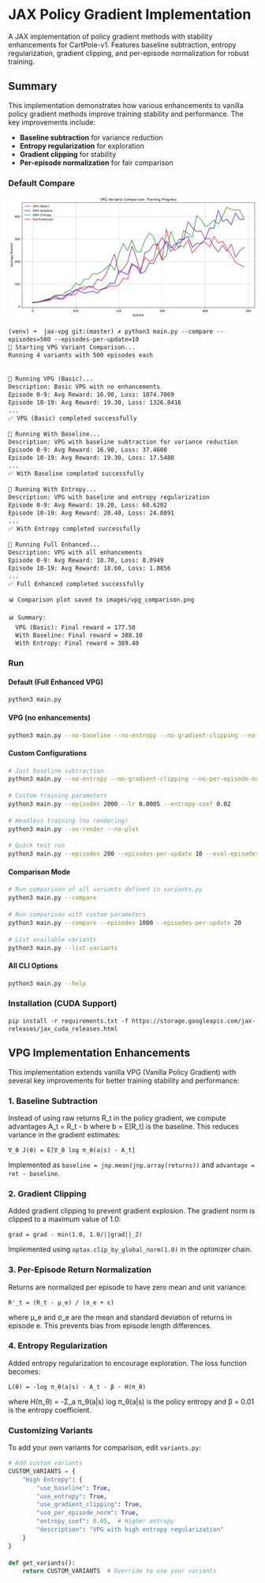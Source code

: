 # JAX Policy Gradient Implementation

A JAX implementation of policy gradient methods with stability enhancements for CartPole-v1. Features baseline subtraction, entropy regularization, gradient clipping, and per-episode normalization for robust training.

## Summary

This implementation demonstrates how various enhancements to vanilla policy gradient methods improve training stability and performance. The key improvements include:

- **Baseline subtraction** for variance reduction
- **Entropy regularization** for exploration
- **Gradient clipping** for stability
- **Per-episode normalization** for fair comparison

### Default Compare

![training results](images/vpg_comparison.png)

```
(venv) ➜  jax-vpg git:(master) ✗ python3 main.py --compare --episodes=500 --episodes-per-update=10
🎯 Starting VPG Variant Comparison...
Running 4 variants with 500 episodes each


🚀 Running VPG (Basic)...
Description: Basic VPG with no enhancements
Episode 0-9: Avg Reward: 16.90, Loss: 1074.7069
Episode 10-19: Avg Reward: 19.30, Loss: 1326.8416
...
✅ VPG (Basic) completed successfully

🚀 Running With Baseline...
Description: VPG with baseline subtraction for variance reduction
Episode 0-9: Avg Reward: 16.90, Loss: 37.4608
Episode 10-19: Avg Reward: 19.30, Loss: 17.5480
...
✅ With Baseline completed successfully

🚀 Running With Entropy...
Description: VPG with baseline and entropy regularization
Episode 0-9: Avg Reward: 19.20, Loss: 60.6202
Episode 10-19: Avg Reward: 20.40, Loss: 24.0891
...
✅ With Entropy completed successfully

🚀 Running Full Enhanced...
Description: VPG with all enhancements
Episode 0-9: Avg Reward: 18.70, Loss: 8.0949
Episode 10-19: Avg Reward: 18.60, Loss: 1.0856
...
✅ Full Enhanced completed successfully

📊 Comparison plot saved to images/vpg_comparison.png

📊 Summary:
  VPG (Basic): Final reward = 177.50
  With Baseline: Final reward = 388.10
  With Entropy: Final reward = 389.40
```


### Run

#### Default (Full Enhanced VPG)
```bash
python3 main.py
```

#### VPG (no enhancements)
```bash
python3 main.py --no-baseline --no-entropy --no-gradient-clipping --no-per-episode-norm
```

#### Custom Configurations
```bash
# Just baseline subtraction
python3 main.py --no-entropy --no-gradient-clipping --no-per-episode-norm

# Custom training parameters
python3 main.py --episodes 2000 --lr 0.0005 --entropy-coef 0.02

# Headless training (no rendering)
python3 main.py --no-render --no-plot

# Quick test run
python3 main.py --episodes 200 --episodes-per-update 10 --eval-episodes 1
```

#### Comparison Mode
```bash
# Run comparison of all variants defined in variants.py
python3 main.py --compare

# Run comparison with custom parameters
python3 main.py --compare --episodes 1000 --episodes-per-update 20

# List available variants
python3 main.py --list-variants
```

#### All CLI Options
```bash
python3 main.py --help
```

### Installation (CUDA Support)
```
pip install -r requirements.txt -f https://storage.googleapis.com/jax-releases/jax_cuda_releases.html
```


## VPG Implementation Enhancements

This implementation extends vanilla VPG (Vanilla Policy Gradient) with several key improvements for better training stability and performance:

### 1. **Baseline Subtraction**
Instead of using raw returns R_t in the policy gradient, we compute advantages A_t = R_t - b where b = E[R_t] is the baseline. This reduces variance in the gradient estimates:

```
∇_θ J(θ) = E[∇_θ log π_θ(a|s) · A_t]
```

Implemented as `baseline = jnp.mean(jnp.array(returns))` and `advantage = ret - baseline`.

### 2. **Gradient Clipping**
Added gradient clipping to prevent gradient explosion. The gradient norm is clipped to a maximum value of 1.0:

```
grad = grad · min(1.0, 1.0/||grad||_2)
```

Implemented using `optax.clip_by_global_norm(1.0)` in the optimizer chain.

### 3. **Per-Episode Return Normalization**
Returns are normalized per episode to have zero mean and unit variance:

```
R'_t = (R_t - μ_e) / (σ_e + ε)
```

where μ_e and σ_e are the mean and standard deviation of returns in episode e. This prevents bias from episode length differences.

### 4. **Entropy Regularization**
Added entropy regularization to encourage exploration. The loss function becomes:

```
L(θ) = -log π_θ(a|s) · A_t - β · H(π_θ)
```

where H(π_θ) = -Σ_a π_θ(a|s) log π_θ(a|s) is the policy entropy and β = 0.01 is the entropy coefficient.

### Customizing Variants

To add your own variants for comparison, edit `variants.py`:

```python
# Add custom variants
CUSTOM_VARIANTS = {
    "High Entropy": {
        "use_baseline": True,
        "use_entropy": True,
        "use_gradient_clipping": True,
        "use_per_episode_norm": True,
        "entropy_coef": 0.05,  # Higher entropy
        "description": "VPG with high entropy regularization"
    }
}

def get_variants():
    return CUSTOM_VARIANTS  # Override to use your variants
```
